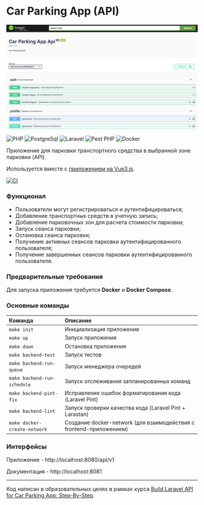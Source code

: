 # Car Parking App (API)

![](docs/cover.png)

<img src="https://upload.wikimedia.org/wikipedia/commons/2/27/PHP-logo.svg" alt="PHP" title="PHP" width="50" height="40"/> <img src="https://upload.wikimedia.org/wikipedia/commons/2/29/Postgresql_elephant.svg" alt="PostgreSql" title="PostgreSql" width="40" height="40"/> <img src="https://upload.wikimedia.org/wikipedia/commons/9/9a/Laravel.svg" alt="Laravel" title="Laravel" width="40" height="40"/> <img src="https://pestphp.com/www/assets/logo.svg" alt="Pest PHP" title="Pest PHP" width="50" height="40"/> <img src="https://www.vectorlogo.zone/logos/docker/docker-tile.svg" alt="Docker" title="Docker" width="40" height="40"/>

Приложение для парковки транспортного средства в выбранной зоне парковки (API).

Используется вместе с [приложением на Vue3.js](https://github.com/poymanov/laravel-daily-car-parking-app-frontend-vue).

[![CI](https://github.com/poymanov/laravel-daily-car-parking-app-api/actions/workflows/ci.yml/badge.svg)](https://github.com/poymanov/laravel-daily-car-parking-app-api/actions/workflows/ci.yml)

### Функционал

- Пользователи могут регистрироваться и аутентифицироваться;
- Добавление транспортных средств в учетную запись;
- Добавление парковочных зон для расчета стоимости парковки;
- Запуск сеанса парковки;
- Остановка сеанса парковки;
- Получение активных сеансов парковки аутентифицированного пользователя;
- Получение завершенных сеансов парковки аутентифицированного пользователя.

### Предварительные требования

Для запуска приложения требуется **Docker** и **Docker Compose**.

### Основные команды

| Команда                      | Описание                                                            |
|:-----------------------------|:--------------------------------------------------------------------|
| `make init`                  | Инициализация приложения                                            |
| `make up`                    | Запуск приложения                                                   |
| `make down`                  | Остановка приложения                                                |
| `make backend-test`          | Запуск тестов                                                       |
| `make backend-run-queue`     | Запуск менеджера очередей                                           |
| `make backend-run-schedule`  | Запуск отслеживания запланированных команд                          |
| `make backend-pint-fix`      | Исправление ошибок форматирования кода (Laravel Pint)               |
| `make backend-lint`          | Запуск проверки качества кода (Laravel Pint + Larastan)             |
| `make docker-create-network` | Создание docker-network (для взаимодействия с frontend-приложением) |

### Интерфейсы

Приложение - http://localhost:8080/api/v1

Документация - http://localhost:8081

---

Код написан в образовательных целях в рамках курса [Build Laravel API for Car Parking App: Step-By-Step](https://laraveldaily.com/course/build-laravel-api-step-by-step).
